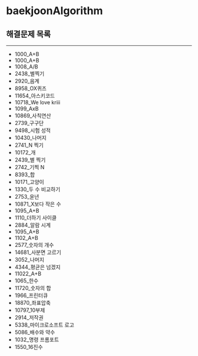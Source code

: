 # baekjoonAlgorithm

## 해결문제 목록 
***
* 1000_A+B
* 1000_A+B        
* 1008_A/B       
* 2438_별찍기     
* 2920_음계     
* 8958_OX퀴즈   
* 11654_아스키코드   
* 10718_We love kriii
* 1099_AxB
* 10869_사칙연산
* 2739_구구단
* 9498_시험 성적
* 10430_나머지
* 2741_N 찍기
* 10172_개
* 2439_별 찍기
* 2742_기찍 N
* 8393_합
* 10171_고양이
* 1330_두 수 비교하기
* 2753_윤년
* 10871_X보다 작은 수
* 1095_A+B
* 1110_더하기 사이클
* 2884_알람 시계
* 1095_A+B
* 1102_A+B
* 2577_숫자의 개수
* 14681_사분면 고르기 
* 3052_나머지
* 4344_평균은 넘겠지
* 11022_A+B
* 1065_한수
* 11720_숫자의 합
* 1966_프린터큐
* 18870_좌표압축
* 10797_10부제
* 2914_저작권
* 5338_마이크로소프트 로고
* 5086_배수와 약수
* 1032_명령 프롬포트
* 1550_16진수

